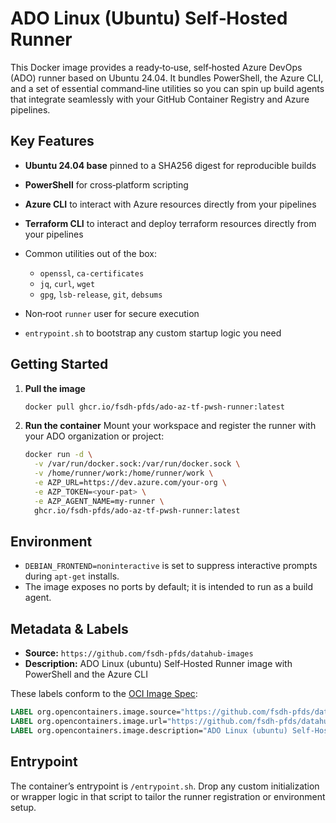 # ADO Linux (Ubuntu) Self‑Hosted Runner

This Docker image provides a ready‑to‑use, self‑hosted Azure DevOps (ADO) runner based on Ubuntu 24.04. It bundles PowerShell, the Azure CLI, and a set of essential command‑line utilities so you can spin up build agents that integrate seamlessly with your GitHub Container Registry and Azure pipelines.

## Key Features

- **Ubuntu 24.04 base** pinned to a SHA256 digest for reproducible builds
- **PowerShell** for cross‑platform scripting
- **Azure CLI** to interact with Azure resources directly from your pipelines
- **Terraform CLI** to interact and deploy terraform resources directly from your pipelines
- Common utilities out of the box:

  - `openssl`, `ca-certificates`
  - `jq`, `curl`, `wget`
  - `gpg`, `lsb-release`, `git`, `debsums`

- Non‑root `runner` user for secure execution
- `entrypoint.sh` to bootstrap any custom startup logic you need

## Getting Started

1. **Pull the image**

   ```bash
   docker pull ghcr.io/fsdh-pfds/ado-az-tf-pwsh-runner:latest
   ```

2. **Run the container**
   Mount your workspace and register the runner with your ADO organization or project:

   ```bash
   docker run -d \
     -v /var/run/docker.sock:/var/run/docker.sock \
     -v /home/runner/work:/home/runner/work \
     -e AZP_URL=https://dev.azure.com/your-org \
     -e AZP_TOKEN=<your-pat> \
     -e AZP_AGENT_NAME=my-runner \
     ghcr.io/fsdh-pfds/ado-az-tf-pwsh-runner:latest
   ```

## Environment

- `DEBIAN_FRONTEND=noninteractive` is set to suppress interactive prompts during `apt-get` installs.
- The image exposes no ports by default; it is intended to run as a build agent.

## Metadata & Labels

- **Source:** `https://github.com/fsdh-pfds/datahub-images`
- **Description:** ADO Linux (ubuntu) Self‑Hosted Runner image with PowerShell and the Azure CLI

These labels conform to the [OCI Image Spec](https://github.com/opencontainers/image-spec):

```dockerfile
LABEL org.opencontainers.image.source="https://github.com/fsdh-pfds/datahub-images"
LABEL org.opencontainers.image.url="https://github.com/fsdh-pfds/datahub-images/blob/main/README.md"
LABEL org.opencontainers.image.description="ADO Linux (ubuntu) Self‑Hosted Runner image with PowerShell and the Azure CLI"
```

## Entrypoint

The container’s entrypoint is `/entrypoint.sh`. Drop any custom initialization or wrapper logic in that script to tailor the runner registration or environment setup.
